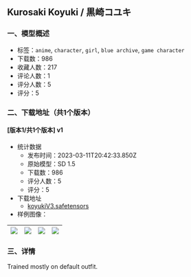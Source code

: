 ## Kurosaki Koyuki / 黒崎コユキ
### 一、模型概述

- 标签：`anime`, `character`, `girl`, `blue archive`, `game character`
- 下载数：986
- 收藏人数：217
- 评论人数：1
- 评分人数：5
- 评分：5

### 二、下载地址（共1个版本）

#### [版本1/共1个版本] v1

- 统计数据
  - 发布时间：2023-03-11T20:42:33.850Z
  - 原始模型：SD 1.5
  - 下载数：986
  - 评分人数：5
  - 评分：5
- 下载地址
  - [koyukiV3.safetensors](https://civitai.com/api/download/models/21796)
- 样例图像：

| <img src="https://image.civitai.com/xG1nkqKTMzGDvpLrqFT7WA/85b207c3-398f-4f61-30af-df7cd63db200/width=450/232563.jpeg" /> | <img src="https://image.civitai.com/xG1nkqKTMzGDvpLrqFT7WA/ff79cfcf-d76a-4b1b-f5d7-c90c7a098900/width=450/232567.jpeg" /> | <img src="https://image.civitai.com/xG1nkqKTMzGDvpLrqFT7WA/4f50847f-e1c4-49d1-8646-975dc762f300/width=450/232566.jpeg" /> | <img src="https://image.civitai.com/xG1nkqKTMzGDvpLrqFT7WA/5d130477-b984-4d62-3912-27b499f9c000/width=450/232565.jpeg" /> |
| ---- | ---- | ---- | ---- |


### 三、详情
<p>Trained mostly on default outfit.</p>